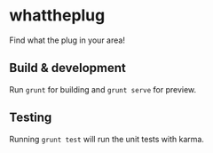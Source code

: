 # whattheplug

Find what the plug in your area!

## Build & development

Run `grunt` for building and `grunt serve` for preview.

## Testing

Running `grunt test` will run the unit tests with karma.
